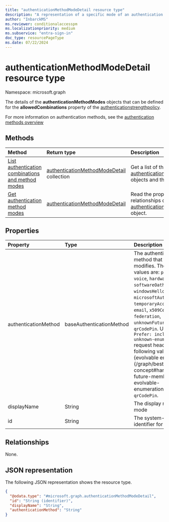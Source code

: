 ```yaml
---
title: "authenticationMethodModeDetail resource type"
description: "A representation of a specific mode of an authentication method that can be used as part of an authentication method combination in an authentication strength."
author: "InbarckMS"
ms.reviewer: conditionalaccesspm
ms.localizationpriority: medium
ms.subservice: "entra-sign-in"
doc_type: resourcePageType
ms.date: 07/22/2024
---
```


# authenticationMethodModeDetail resource type

Namespace: microsoft.graph

The details of the **authenticationMethodModes** objects that can be defined for the **allowedCombinations** property of the [authenticationstrengthpolicy](../resources/authenticationStrengthPolicy.md).

For more information on authentication methods, see the [authentication methods overview](../resources/authenticationmethods-overview.md)


## Methods
|Method|Return type|Description|
|:---|:---|:---|
|[List authentication combinations and method modes](../api/authenticationstrengthroot-list-authenticationmethodmodes.md)|[authenticationMethodModeDetail](../resources/authenticationmethodmodedetail.md) collection|Get a list of the [authenticationMethodModeDetail](../resources/authenticationmethodmodedetail.md) objects and their properties.|
|[Get authentication method modes](../api/authenticationmethodmodedetail-get.md)|[authenticationMethodModeDetail](../resources/authenticationmethodmodedetail.md)|Read the properties and relationships of an [authenticationMethodModeDetail](../resources/authenticationmethodmodedetail.md) object.|

## Properties
|Property|Type|Description|
|:---|:---|:---|
|authenticationMethod|baseAuthenticationMethod|The authentication method that this mode modifies. The possible values are: `password`, `voice`, `hardwareOath`, `softwareOath`, `sms`, `fido2`, `windowsHelloForBusiness`, `microsoftAuthenticator`, `temporaryAccessPass`, `email`, `x509Certificate`, `federation`, `unknownFutureValue`, `qrCodePin`. Use the `Prefer: include-unknown-enum-members` request header to get the following values from this {evolvable enum}(/graph/best-practices-concept#handling-future-members-in-evolvable-enumerations): `qrCodePin`.|
|displayName|String|The display name of this mode|
|id|String|The system-generated identifier for this mode. |

## Relationships
None.

## JSON representation
The following JSON representation shows the resource type.
<!-- {
  "blockType": "resource",
  "keyProperty": "id",
  "@odata.type": "microsoft.graph.authenticationMethodModeDetail",
  "openType": false
}
-->
``` json
{
  "@odata.type": "#microsoft.graph.authenticationMethodModeDetail",
  "id": "String (identifier)",
  "displayName": "String",
  "authenticationMethod": "String"
}
```

